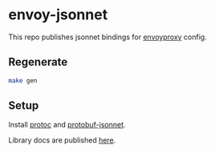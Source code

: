 # envoy-jsonnet

This repo publishes jsonnet bindings for [envoyproxy](https://envoyproxy.io/) config.

## Regenerate

```bash
make gen
```

## Setup

Install [protoc](https://grpc.io/docs/protoc-installation/) and [protobuf-jsonnet](https://github.com/splunk/protobuf-jsonnet/).

Library docs are published [here](https://harsimranmaan.github.io/envoy-jsonnet/).

